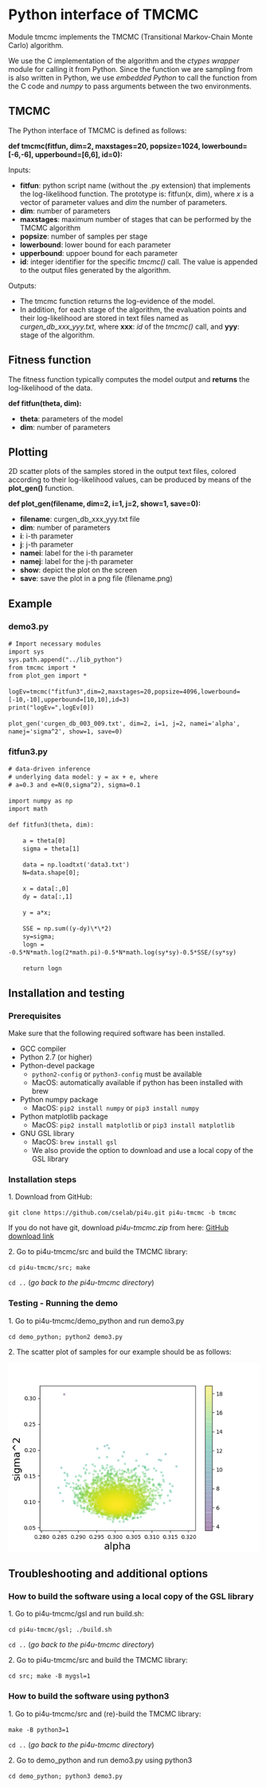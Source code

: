 # Python interface of TMCMC

Module tmcmc implements the TMCMC (Transitional Markov-Chain Monte Carlo) algorithm.

We use the C implementation of the algorithm and the *ctypes wrapper* module for calling it from Python.
Since the function we are sampling from is also written in Python, we use *embedded Python* to call the
function from the C code and *numpy* to pass arguments between the two environments.


## TMCMC

The Python interface of TMCMC is defined as follows:

**def tmcmc(fitfun, dim=2, maxstages=20, popsize=1024, lowerbound=[-6,-6], upperbound=[6,6], id=0):**

Inputs:

- **fitfun**: python script name (without the .py extension) that implements the log-likelihood function.
The prototype is: fitfun(x, dim), where *x* is a vector of parameter values and *dim* the number of parameters.
- **dim**: number of parameters
- **maxstages**: maximum number of stages that can be performed by the TMCMC algorithm
- **popsize**: number of samples per stage
- **lowerbound**: lower bound for each parameter
- **upperbound**: uppoer bound for each parameter
- **id**: integer identifier for the specific *tmcmc()* call. The value is appended to the output files generated by the algorithm.

Outputs:

- The tmcmc function returns the log-evidence of the model.
- In addition, for each stage of the algorithm, the evaluation points and their log-likelihood are stored in text files
named as *curgen_db_xxx_yyy.txt*, where **xxx**: *id* of the *tmcmc()* call, and **yyy**: stage of the algorithm.

## Fitness function

The fitness function typically computes the model output and **returns** the log-likelihood of the data.

**def fitfun(theta, dim):**

- **theta**: parameters of the model
- **dim**: number of parameters

## Plotting

2D scatter plots of the samples stored in the output text files, colored according to their log-likelihood values,
can be produced by means of the **plot_gen()** function.

**def plot_gen(filename, dim=2, i=1, j=2, show=1, save=0):**

- **filename**: curgen_db_xxx_yyy.txt file
- **dim**: number of parameters
- **i**: i-th parameter
- **j**: j-th parameter
- **namei**: label for the i-th parameter
- **namej**: label for the j-th parameter
- **show**: depict the plot on the screen
- **save**: save the plot in a png file (filename.png)

## Example

### demo3.py

    # Import necessary modules
    import sys
    sys.path.append("../lib_python")
    from tmcmc import *
    from plot_gen import *

    logEv=tmcmc("fitfun3",dim=2,maxstages=20,popsize=4096,lowerbound=[-10,-10],upperbound=[10,10],id=3)
    print("logEv=",logEv[0])

    plot_gen('curgen_db_003_009.txt', dim=2, i=1, j=2, namei='alpha', namej='sigma^2', show=1, save=0)

### fitfun3.py

    # data-driven inference
    # underlying data model: y = ax + e, where
    # a=0.3 and e=N(0,sigma^2), sigma=0.1

    import numpy as np
    import math

    def fitfun3(theta, dim):

        a = theta[0]
        sigma = theta[1]

        data = np.loadtxt('data3.txt')
        N=data.shape[0];

        x = data[:,0]
        dy = data[:,1]

        y = a*x;

        SSE = np.sum((y-dy)\*\*2)
        sy=sigma;
        logn = -0.5*N*math.log(2*math.pi)-0.5*N*math.log(sy*sy)-0.5*SSE/(sy*sy)

        return logn

## Installation and testing

### Prerequisites

Make sure that the following required software has been installed.

* GCC compiler
* Python 2.7 (or higher)
* Python-devel package
    * `python2-config` or `python3-config` must be available
    * MacOS: automatically available if python has been installed with brew
* Python numpy package
    * MacOS: `pip2 install numpy` or `pip3 install numpy`
* Python matplotlib package
    * MacOS: `pip2 install matplotlib` or `pip3 install matplotlib`
* GNU GSL library
    * MacOS: `brew install gsl`
    * We also provide the option to download and use a local copy of the GSL library

### Installation steps

1\. Download from GitHub:

`git clone https://github.com/cselab/pi4u.git pi4u-tmcmc -b tmcmc`

If you do not have git, download *pi4u-tmcmc.zip* from here: [GitHub download link](https://github.com/cselab/pi4u/archive/tmcmc.zip)

2\. Go to pi4u-tmcmc/src and build the TMCMC library:

`cd pi4u-tmcmc/src; make`

`cd ..`  (*go back to the pi4u-tmcmc directory*)

### Testing - Running the demo

1\. Go to pi4u-tmcmc/demo_python and run demo3.py

`cd demo_python; python2 demo3.py`  

2\. The scatter plot of samples for our example should be as follows:

![Screenshot](img/curgen_db_003_009.txt.png)


## Troubleshooting and additional options

### How to build the software using a local copy of the GSL library

1\. Go to pi4u-tmcmc/gsl and run build.sh:

`cd pi4u-tmcmc/gsl; ./build.sh`

`cd ..`  (*go back to the pi4u-tmcmc directory*)

2\. Go to pi4u-tmcmc/src and build the TMCMC library:

`cd src; make -B mygsl=1`


### How to build the software using python3

1\. Go to pi4u-tmcmc/src and (re)-build the TMCMC library:

`make -B python3=1`

`cd ..`  (*go back to the pi4u-tmcmc directory*)

2\. Go to demo_python and run demo3.py using python3

`cd demo_python; python3 demo3.py`
